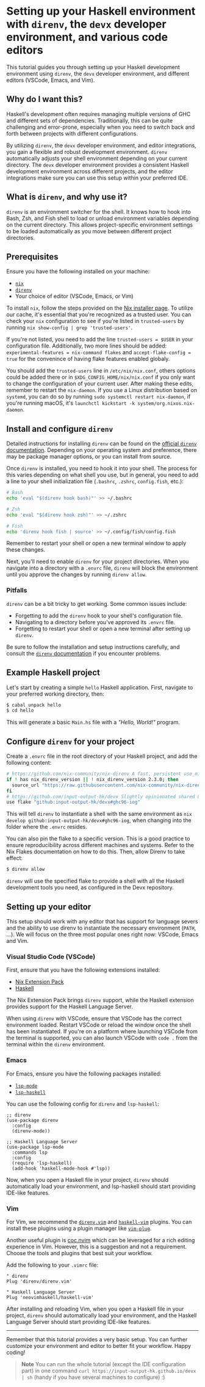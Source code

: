 # Setting up your Haskell environment with `direnv`, the `devx` developer environment, and various code editors

This tutorial guides you through setting up your Haskell development environment using `direnv`, the `devx` developer environment, and different editors (VSCode, Emacs, and Vim).

## Why do I want this?

Haskell's development often requires managing multiple versions of GHC and different sets of dependencies. Traditionally, this can be quite challenging and error-prone, especially when you need to switch back and forth between projects with different configurations.

By utilizing `direnv`, the `devx` developer environment, and editor integrations, you gain a flexible and robust development environment. `direnv` automatically adjusts your shell environment depending on your current directory. The `devx` developer environment provides a consistent Haskell development environment across different projects, and the editor integrations make sure you can use this setup within your preferred IDE.

## What is `direnv`, and why use it?

`direnv` is an environment switcher for the shell. It knows how to hook into Bash, Zsh, and Fish shell to load or unload environment variables depending on the current directory. This allows project-specific environment settings to be loaded automatically as you move between different project directories.

## Prerequisites

Ensure you have the following installed on your machine:

- [`nix`](https://nixos.org/)
- [`direnv`](https://direnv.net/)
- Your choice of editor (VSCode, Emacs, or Vim)

To install `nix`, follow the steps provided on the [Nix installer page](https://nixos.org/download.html). To utilize our cache, it's essential that you're recognized as a trusted user. You can check your `nix` configuration to see if you're listed in `trusted-users` by running `nix show-config | grep 'trusted-users'`.

If you're not listed, you need to add the line `trusted-users = $USER` in your configuration file. Additionally, two more lines should be added: `experimental-features = nix-command flakes` and `accept-flake-config = true` for the convenince of having flake features enabled globaly.

You should add the `trusted-users` line in `/etc/nix/nix.conf`, others options could be added there or in `$XDG_CONFIG_HOME/nix/nix.conf` if you only want to change the configuration of your current user. After making these edits, remember to restart the `nix-daemon`. If you use a Linux distribution based on `systemd`, you can do so by running `sudo systemctl restart nix-daemon`, if you're running macOS, it's `launchctl kickstart -k system/org.nixos.nix-daemon`.

## Install and configure `direnv`

Detailed instructions for installing `direnv` can be found on the [official `direnv` documentation](https://direnv.net/docs/installation.html). Depending on your operating system and preference, there may be package manager options, or you can install from source.

Once `direnv` is installed, you need to hook it into your shell. The process for this varies depending on what shell you use, but in general, you need to add a line to your shell initialization file (`.bashrc`, `.zshrc`, `config.fish`, etc.):

```bash
# Bash
echo 'eval "$(direnv hook bash)"' >> ~/.bashrc

# Zsh
echo 'eval "$(direnv hook zsh)"' >> ~/.zshrc

# Fish
echo 'direnv hook fish | source' >> ~/.config/fish/config.fish
```

Remember to restart your shell or open a new terminal window to apply these changes.

Next, you'll need to enable `direnv` for your project directories. When you navigate into a directory with a `.envrc` file, `direnv` will block the environment until you approve the changes by running `direnv allow`.

### Pitfalls

`direnv` can be a bit tricky to get working. Some common issues include:

- Forgetting to add the `direnv` hook to your shell's configuration file.
- Navigating to a directory before you've approved its `.envrc` file.
- Forgetting to restart your shell or open a new terminal after setting up `direnv`.

Be sure to follow the installation and setup instructions carefully, and consult the [`direnv` documentation](https://direnv.net/docs/troubleshooting.html) if you encounter problems.

## Example Haskell project

Let's start by creating a simple `hello` Haskell application. First, navigate to your preferred working directory, then:

```bash
$ cabal unpack hello
$ cd hello
```

This will generate a basic `Main.hs` file with a _"Hello, World!"_ program.

## Configure `direnv` for your project

Create a `.envrc` file in the root directory of your Haskell project, and add the following content:

```bash
# https://github.com/nix-community/nix-direnv A fast, persistent use_nix/use_flake implementation for direnv:
if ! has nix_direnv_version || ! nix_direnv_version 2.3.0; then
  source_url "https://raw.githubusercontent.com/nix-community/nix-direnv/2.3.0/direnvrc" "sha256-Dmd+j63L84wuzgyjITIfSxSD57Tx7v51DMxVZOsiUD8="
fi
# https://github.com/input-output-hk/devx Slightly opinionated shared GitHub Action for Cardano-Haskell projects 
use flake "github:input-output-hk/devx#ghc96-iog"
```

This will tell `direnv` to instantiate a shell with the same environment as `nix develop github:input-output-hk/devx#ghc96-iog`, when changing into the folder where the `.envrc` resides.

You can also pin the flake to a specific version. This is a good practice to ensure reproducibility across different machines and systems. Refer to the Nix Flakes documentation on how to do this. Then, allow Direnv to take effect:

```bash
$ direnv allow
```

`direnv` will use the specified flake to provide a shell with all the Haskell development tools you need, as configured in the Devx repository.

## Setting up your editor

This setup should work with any editor that has support for language severs and the ability to use direnv to instantiate the necessary environment (`PATH`, ...). We will focus on the three most popular ones right now: VSCode, Emacs and Vim.

### Visual Studio Code (VSCode)

First, ensure that you have the following extensions installed:

- [Nix Extension Pack](https://marketplace.visualstudio.com/items?itemName=pinage404.nix-extension-pack)
- [Haskell](https://marketplace.visualstudio.com/items?itemName=haskell.haskell)

The Nix Extension Pack brings `direnv` support, while the Haskell extension provides support for the Haskell Language Server.

When using `direnv` with VSCode, ensure that VSCode has the correct environment loaded. Restart VSCode or reload the window once the shell has been instantiated. If you're on a platform where launching VSCode from the terminal is supported, you can also launch VSCode with `code .` from the terminal within the `direnv` environment.

### Emacs

For Emacs, ensure you have the following packages installed:

- [`lsp-mode`](https://github.com/emacs-lsp/lsp-mode)
- [`lsp-haskell`](https://github.com/emacs-lsp/lsp-haskell)

You can use the following config for `direnv` and `lsp-haskell`:

```emacs-lisp
;; direnv
(use-package direnv
  :config
  (direnv-mode))

;; Haskell Language Server
(use-package lsp-mode
  :commands lsp
  :config
  (require 'lsp-haskell)
  (add-hook 'haskell-mode-hook #'lsp))
```

Now, when you open a Haskell file in your project, `direnv` should automatically load your environment, and lsp-haskell should start providing IDE-like features.

### Vim

For Vim, we recommend the [`direnv.vim`](https://github.com/direnv/direnv.vim) and [`haskell-vim`](https://github.com/neovimhaskell/haskell-vim) plugins. You can install these plugins using a plugin manager like [`vim-plug`](https://github.com/junegunn/vim-plug). 

Another useful plugin is [coc.nvim](https://github.com/neoclide/coc.nvim) which can be leveraged for a rich editing experience in Vim. However, this is a suggestion and not a requirement. Choose the tools and plugins that best suit your workflow.

Add the following to your `.vimrc` file:

```vim
" direnv
Plug 'direnv/direnv.vim'

" Haskell Language Server
Plug 'neovimhaskell/haskell-vim'
```

After installing and reloading Vim, when you open a Haskell file in your project, `direnv` should automatically load your environment, and the Haskell Language Server should start providing IDE-like features.

---

Remember that this tutorial provides a very basic setup. You can further customize your environment and editor to better fit your workflow. Happy coding!

> **Note**
> You can run the whole tutorial (except the IDE configuration part) in one command `curl https://input-output-hk.github.io/devx | sh` (handy if you have several machines to configure) :)

